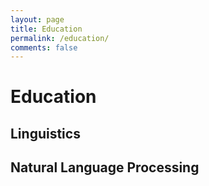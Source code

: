 ```yaml
---
layout: page
title: Education
permalink: /education/
comments: false
---
```


# Education 

## Linguistics

## Natural Language Processing